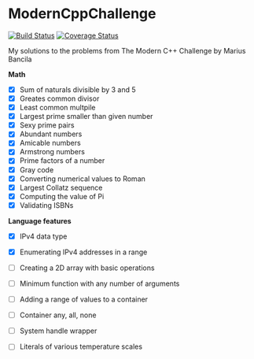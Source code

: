 # ModernCppChallenge
[![Build Status](https://travis-ci.com/LesnyRumcajs/ModernCppChallenge.svg?branch=master)](https://travis-ci.com/LesnyRumcajs/ModernCppChallenge)
[![Coverage Status](https://coveralls.io/repos/github/LesnyRumcajs/ModernCppChallenge/badge.svg?branch=master)](https://coveralls.io/github/LesnyRumcajs/ModernCppChallenge?branch=master)

My solutions to the problems from The Modern C++ Challenge by Marius Bancila

**Math**
- [x] Sum of naturals divisible by 3 and 5
- [x] Greates common divisor
- [x] Least common multpile
- [x] Largest prime smaller than given number
- [x] Sexy prime pairs
- [x] Abundant numbers
- [x] Amicable numbers
- [x] Armstrong numbers
- [x] Prime factors of a number
- [x] Gray code
- [x] Converting numerical values to Roman
- [x] Largest Collatz sequence
- [x] Computing the value of Pi
- [x] Validating ISBNs

**Language features**
- [x] IPv4 data type
- [x] Enumerating IPv4 addresses in a range
- [ ] Creating a 2D array with basic operations
- [ ] Minimum function with any number of arguments
- [ ] Adding a range of values to a container
- [ ] Container any, all, none
- [ ] System handle wrapper
- [ ] Literals of various temperature scales

